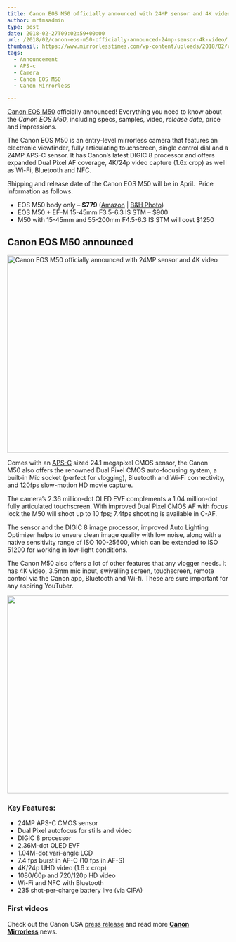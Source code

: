```yaml
---
title: Canon EOS M50 officially announced with 24MP sensor and 4K video
author: mrtmsadmin
type: post
date: 2018-02-27T09:02:59+00:00
url: /2018/02/canon-eos-m50-officially-announced-24mp-sensor-4k-video/
thumbnail: https://www.mirrorlesstimes.com/wp-content/uploads/2018/02/canon-eos-m50-1.jpg
tags:
  - Announcement
  - APS-c
  - Camera
  - Canon EOS M50
  - Canon Mirrorless

---
```

[Canon EOS M50][1] officially announced! Everything you need to know about the _Canon EOS M50_, including specs, samples, video, _release date_, price and impressions.

The Canon EOS M50 is an entry-level mirrorless camera that features an electronic viewfinder, fully articulating touchscreen, single control dial and a 24MP APS-C sensor. It has Canon&#8217;s latest DIGIC 8 processor and offers expanded Dual Pixel AF coverage, 4K/24p video capture (1.6x crop) as well as Wi-Fi, Bluetooth and NFC.

Shipping and release date of the Canon EOS M50 will be in April.  Price information as follows.

  * EOS M50 body only – **$779** (<a href="https://aax-us-east.amazon-adsystem.com/x/c/QmtC88Ll1uDZ1X5TpgoALCAAAAFh1nQv8AEAAAFKARPtrTU/https://assoc-redirect.amazon.com/g/r/https://www.amazon.com/Canon-Mirrorless-Camera-Video-Black/dp/B079Y6T7T6/ref=as_at?creativeASIN=B079Y6T7T6&linkCode=w61&imprToken=1xyRNkiItz5yvSnW0EDbpA&slotNum=0&tag=daicamnew-20" target="_blank" rel="noopener" data-amzn-asin="B079Y6T7T6">Amazon</a> | <a href="https://www.bhphotovideo.com/c/product/1393460-REG/canon_2680c001_eos_m50_mirrorless_digital.html/BI/20175/KBID/14249" target="_blank" rel="noopener">B&H Photo</a>)
  * EOS M50 + EF-M 15-45mm F3.5-6.3 IS STM – $900
  * M50 with 15-45mm and 55-200mm F4.5-6.3 IS STM will cost $1250

<!--more-->

## Canon EOS M50 announced

[<img class="aligncenter wp-image-1704 size-full" title="Canon EOS M50 officially announced with 24MP sensor and 4K video" src="https://i0.wp.com/www.mirrorlesstimes.com/wp-content/uploads/2018/02/canon-eos-m50-2.jpg?resize=600%2C450&#038;ssl=1" alt="Canon EOS M50 officially announced with 24MP sensor and 4K video" width="600" height="450" srcset="https://i0.wp.com/www.mirrorlesstimes.com/wp-content/uploads/2018/02/canon-eos-m50-2.jpg?w=1000&ssl=1 1000w, https://i0.wp.com/www.mirrorlesstimes.com/wp-content/uploads/2018/02/canon-eos-m50-2.jpg?resize=400%2C300&ssl=1 400w, https://i0.wp.com/www.mirrorlesstimes.com/wp-content/uploads/2018/02/canon-eos-m50-2.jpg?resize=768%2C576&ssl=1 768w, https://i0.wp.com/www.mirrorlesstimes.com/wp-content/uploads/2018/02/canon-eos-m50-2.jpg?resize=970%2C728&ssl=1 970w" sizes="(max-width: 600px) 100vw, 600px" data-recalc-dims="1" />][2]

Comes with an [APS-C][3] sized 24.1 megapixel CMOS sensor, the Canon M50 also offers the renowned Dual Pixel CMOS auto-focusing system, a built-in Mic socket (perfect for vlogging), Bluetooth and Wi-Fi connectivity, and 120fps slow-motion HD movie capture.

The camera’s 2.36 million-dot OLED EVF complements a 1.04 million-dot fully articulated touchscreen. With improved Dual Pixel CMOS AF with focus lock the M50 will shoot up to 10 fps; 7.4fps shooting is available in C-AF.

The sensor and the DIGIC 8 image processor, improved Auto Lighting Optimizer helps to ensure clean image quality with low noise, along with a native sensitivity range of ISO 100-25600, which can be extended to ISO 51200 for working in low-light conditions.

The Canon M50 also offers a lot of other features that any vlogger needs. It has 4K video, 3.5mm mic input, swivelling screen, touchscreen, remote control via the Canon app, Bluetooth and Wi-fi. These are sure important for any aspiring YouTuber.

[<img class="aligncenter size-full wp-image-1703" src="https://i1.wp.com/www.mirrorlesstimes.com/wp-content/uploads/2018/02/canon-eos-m50-3.jpg?resize=600%2C450&#038;ssl=1" alt="" width="600" height="450" srcset="https://i1.wp.com/www.mirrorlesstimes.com/wp-content/uploads/2018/02/canon-eos-m50-3.jpg?w=1000&ssl=1 1000w, https://i1.wp.com/www.mirrorlesstimes.com/wp-content/uploads/2018/02/canon-eos-m50-3.jpg?resize=400%2C300&ssl=1 400w, https://i1.wp.com/www.mirrorlesstimes.com/wp-content/uploads/2018/02/canon-eos-m50-3.jpg?resize=768%2C576&ssl=1 768w, https://i1.wp.com/www.mirrorlesstimes.com/wp-content/uploads/2018/02/canon-eos-m50-3.jpg?resize=970%2C728&ssl=1 970w" sizes="(max-width: 600px) 100vw, 600px" data-recalc-dims="1" />][4]

### Key Features:

  * 24MP APS-C CMOS sensor
  * Dual Pixel autofocus for stills and video
  * DIGIC 8 processor
  * 2.36M-dot OLED EVF
  * 1.04M-dot vari-angle LCD
  * 7.4 fps burst in AF-C (10 fps in AF-S)
  * 4K/24p UHD video (1.6 x crop)
  * 1080/60p and 720/120p HD video
  * Wi-Fi and NFC with Bluetooth
  * 235 shot-per-charge battery live (via CIPA)

### First videos





Check out the Canon USA <a href="https://www.dailycameranews.com/2018/02/canon-eos-m50/" target="_blank" rel="noopener">press release</a> and read more [**Canon Mirrorless**][5] news.

 [1]: https://www.mirrorlesstimes.com/tags/canon-eos-m50/
 [2]: https://i0.wp.com/www.mirrorlesstimes.com/wp-content/uploads/2018/02/canon-eos-m50-2.jpg?ssl=1
 [3]: https://www.mirrorlesstimes.com/tags/aps-c/
 [4]: https://i1.wp.com/www.mirrorlesstimes.com/wp-content/uploads/2018/02/canon-eos-m50-3.jpg?ssl=1
 [5]: https://www.mirrorlesstimes.com/tags/canon-mirrorless/